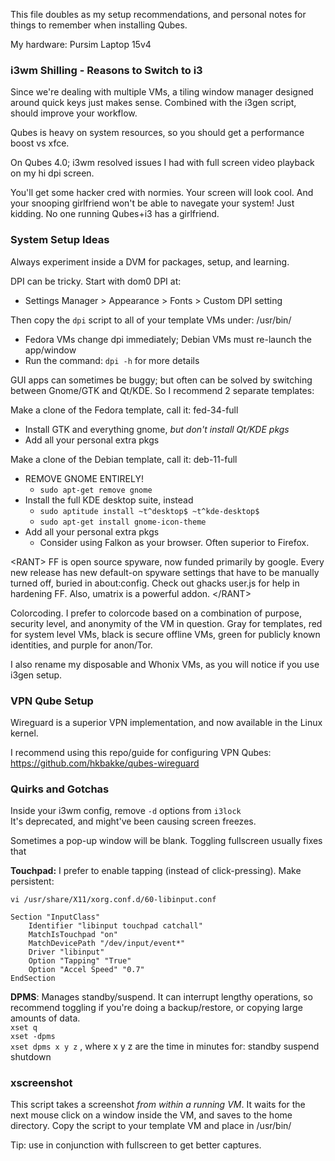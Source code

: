 This file doubles as my setup recommendations, and personal notes for things to remember when installing Qubes.

My hardware:  Pursim Laptop 15v4  


### i3wm Shilling - Reasons to Switch to i3

Since we're dealing with multiple VMs, a tiling window manager designed around quick keys just makes sense. Combined with the i3gen script, should improve your workflow. 

Qubes is heavy on system resources, so you should get a performance boost vs xfce.  

On Qubes 4.0; i3wm resolved issues I had with full screen video playback on my hi dpi screen. 

You'll get some hacker cred with normies. Your screen will look cool. And your snooping girlfriend won't be able to navegate your system!  Just kidding. No one running Qubes+i3 has a girlfriend.


### System Setup Ideas

Always experiment inside a DVM for packages, setup, and learning.

DPI can be tricky. Start with dom0 DPI at: 
- Settings Manager > Appearance > Fonts > Custom DPI setting    

Then copy the `dpi` script to all of your template VMs under:  /usr/bin/
- Fedora VMs change dpi immediately; Debian VMs must re-launch the app/window
- Run the command: `dpi -h` for more details

GUI apps can sometimes be buggy; but often can be solved by switching between Gnome/GTK and Qt/KDE. So I recommend 2 separate templates:

Make a clone of the Fedora template, call it:  fed-34-full
- Install GTK and everything gnome, *but don't install Qt/KDE pkgs*
- Add all your personal extra pkgs

Make a clone of the Debian template, call it: deb-11-full 
- REMOVE GNOME ENTIRELY!     
   - `sudo apt-get remove gnome`	  
- Install the full KDE desktop suite, instead    
   - `sudo aptitude install ~t^desktop$ ~t^kde-desktop$`     
   - `sudo apt-get install gnome-icon-theme`    
- Add all your personal extra pkgs
   - Consider using Falkon as your browser. Often superior to Firefox.

\<RANT\> 
FF is open source spyware, now funded primarily by google. Every new release has new default-on spyware settings that have to be manually turned off, buried in about:config. Check out ghacks user.js for help in hardening FF. Also, umatrix is a powerful addon. 
\</RANT\>

Colorcoding.  I prefer to colorcode based on a combination of purpose, security level, and anonymity of the VM in question. Gray for templates, red for system level VMs, black is secure offline VMs, green for publicly known identities, and purple for anon/Tor. 

I also rename my disposable and Whonix VMs, as you will notice if you use i3gen setup.


### VPN Qube Setup

Wireguard is a superior VPN implementation, and now available in the Linux kernel.

I recommend using this repo/guide for configuring VPN Qubes:    
https://github.com/hkbakke/qubes-wireguard

     
### Quirks and Gotchas 

Inside your i3wm config, remove `-d` options from `i3lock`   
It's deprecated, and might've been causing screen freezes.

Sometimes a pop-up window will be blank.  Toggling fullscreen usually fixes that

**Touchpad:** I prefer to enable tapping (instead of click-pressing). Make persistent:   

```
vi /usr/share/X11/xorg.conf.d/60-libinput.conf

Section "InputClass"  
	Identifier "libinput touchpad catchall"  
	MatchIsTouchpad "on"  
	MatchDevicePath "/dev/input/event*"  
	Driver "libinput"  
	Option "Tapping" "True"  
	Option "Accel Speed" "0.7"  
EndSection  
```

**DPMS**: Manages standby/suspend. It can interrupt lengthy operations, so recommend
toggling if you're doing a backup/restore, or copying large amounts of data.    
`xset q`    
`xset -dpms`     
`xset dpms x y z`  , where x y z are the time in minutes for: standby suspend shutdown


### xscreenshot

This script takes a screenshot *from within a running VM*. It waits for the next mouse click on a window inside the VM, and saves to the home directory.  Copy the script to your template VM and place in /usr/bin/ 

Tip: use in conjunction with fullscreen to get better captures.
